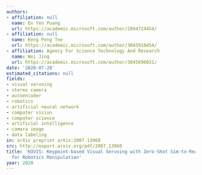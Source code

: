 ```yaml
---
authors:
- affiliation: null
  name: En Yen Puang
  url: https://academic.microsoft.com/author/2894724454/
- affiliation: null
  name: Keng Peng Tee
  url: https://academic.microsoft.com/author/3045918454/
- affiliation: Agency For Science Technology And Research
  name: Wei Jing
  url: https://academic.microsoft.com/author/3045696021/
date: '2020-07-28'
estimated_citations: null
fields:
- visual servoing
- stereo camera
- autoencoder
- robotics
- artificial neural network
- computer vision
- computer science
- artificial intelligence
- camera image
- data labeling
in: arXiv preprint arXiv:2007.13960
src: http://export.arxiv.org/pdf/2007.13960
title: 'KOVIS: Keypoint-based Visual Servoing with Zero-Shot Sim-to-Real Transfer
  for Robotics Manipulation'
year: 2020
---
```

